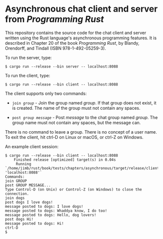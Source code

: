 # Asynchronous chat client and server from _Programming Rust_

This repository contains the source code for the chat client and server written
using the Rust language's asynchronous programming features. It is described in
Chapter 20 of the book _Programming Rust_, by Blandy, Orendorff, and Tindall
(ISBN 978-1-492-05259-3).

To run the server, type:

    $ cargo run --release --bin server -- localhost:8088

To run the client, type:

    $ cargo run --release --bin client -- localhost:8088

The client supports only two commands:

- <code>join <var>group</var></code> - Join the group named <var>group</var>. If
    that group does not exist, it is created. The name of the group must not
    contain any spaces.

- <code>post <var>group</var> <var>message</var></code> - Post
    <var>message</var> to the chat group named <var>group</var>. The group name
    must not contain any spaces, but the message can.

There is no command to leave a group. There is no concept of a user name. To
exit the client, hit ctrl-D on Linux or macOS, or ctrl-Z on Windows.

An example client session:

    $ cargo run --release --bin client -- localhost:8088
        Finished release [optimized] target(s) in 0.04s
         Running `/home/jimb/rust/book/tests/chapters/asynchronous/target/release/client 'localhost:8088'`
    Commands:
    join GROUP
    post GROUP MESSAGE...
    Type Control-D (on Unix) or Control-Z (on Windows) to close the connection.
    join dogs
    post dogs I love dogs!
    message posted to dogs: I love dogs!
    message posted to dogs: Whaddya know, I do too!
    message posted to dogs: Hello, dog lovers!
    post dogs Hi!
    message posted to dogs: Hi!
    ctrl-D
    $
